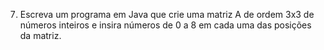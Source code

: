 7. Escreva um programa em Java que crie uma matriz A de ordem 3x3 de números
inteiros e insira números de 0 a 8 em cada uma das posições da matriz.
